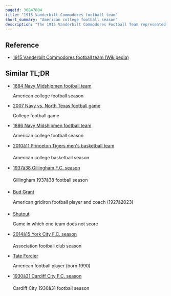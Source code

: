 ```yaml
---
pageid: 30847804
title: "1915 Vanderbilt Commodores football team"
short_summary: "American college football season"
description: "The 1915 Vanderbilt Commodores Football Team represented vanderbilt University during the Football Season 1915 of the southern intercollegiate athletic Association. Dan Mcgugin served his 12th Season as the head Coach of the Commodores. Vanderbilt was a Member of Siaa. They had a 10-game Schedule. Vanderbilt scored 459 Points in its first seven Shutout Games, and 514 Points in 510 Minutes of actual Playing Time by Season's End, making it a legitimate 'point-a-minute Team' leading the Nation in scoring with a School Record still unequaled Today."
---
```


## Reference

- [1915 Vanderbilt Commodores football team (Wikipedia)](https://en.wikipedia.org/?curid=30847804)

## Similar TL;DR

- [1884 Navy Midshipmen football team](/tldr/en/1884-navy-midshipmen-football-team)

  American college football season

- [2007 Navy vs. North Texas football game](/tldr/en/2007-navy-vs-north-texas-football-game)

  College football game

- [1886 Navy Midshipmen football team](/tldr/en/1886-navy-midshipmen-football-team)

  American college football season

- [2010â11 Princeton Tigers men's basketball team](/tldr/en/201011-princeton-tigers-mens-basketball-team)

  American college basketball season

- [1937â38 Gillingham F.C. season](/tldr/en/193738-gillingham-fc-season)

  Gillingham 1937â38 football season

- [Bud Grant](/tldr/en/bud-grant)

  American gridiron football player and coach (1927â2023)

- [Shutout](/tldr/en/shutout)

  Game in which one team does not score

- [2014â15 York City F.C. season](/tldr/en/201415-york-city-fc-season)

  Association football club season

- [Tate Forcier](/tldr/en/tate-forcier)

  American football player (born 1990)

- [1930â31 Cardiff City F.C. season](/tldr/en/193031-cardiff-city-fc-season)

  Cardiff City 1930â31 football season
